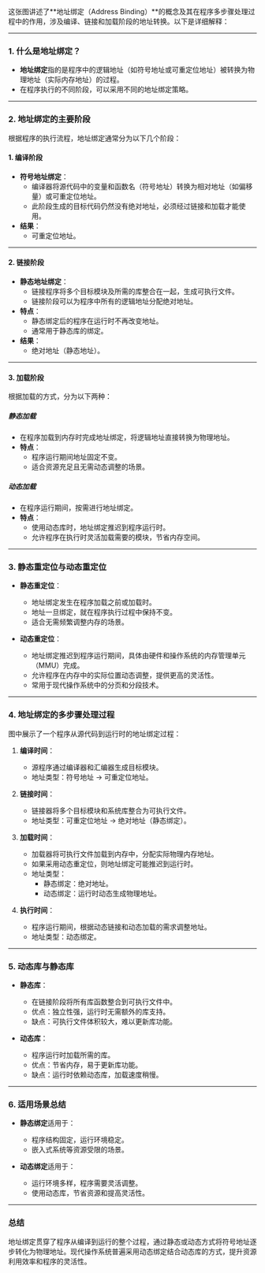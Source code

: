 这张图讲述了**地址绑定（Address Binding）**的概念及其在程序多步骤处理过程中的作用，涉及编译、链接和加载阶段的地址转换。以下是详细解释：

---

### **1. 什么是地址绑定？**
- **地址绑定**指的是程序中的逻辑地址（如符号地址或可重定位地址）被转换为物理地址（实际内存地址）的过程。
- 在程序执行的不同阶段，可以采用不同的地址绑定策略。

---

### **2. 地址绑定的主要阶段**
根据程序的执行流程，地址绑定通常分为以下几个阶段：

#### **1. 编译阶段**
- **符号地址绑定**：
  - 编译器将源代码中的变量和函数名（符号地址）转换为相对地址（如偏移量）或可重定位地址。
  - 此阶段生成的目标代码仍然没有绝对地址，必须经过链接和加载才能使用。
- **结果**：
  - 可重定位地址。

---

#### **2. 链接阶段**
- **静态地址绑定**：
  - 链接程序将多个目标模块及所需的库整合在一起，生成可执行文件。
  - 链接阶段可以为程序中所有的逻辑地址分配绝对地址。
- **特点**：
  - 静态绑定后的程序在运行时不再改变地址。
  - 通常用于静态库的绑定。
- **结果**：
  - 绝对地址（静态地址）。

---

#### **3. 加载阶段**
根据加载的方式，分为以下两种：

##### **静态加载**
- 在程序加载到内存时完成地址绑定，将逻辑地址直接转换为物理地址。
- **特点**：
  - 程序运行期间地址固定不变。
  - 适合资源充足且无需动态调整的场景。

##### **动态加载**
- 在程序运行期间，按需进行地址绑定。
- **特点**：
  - 使用动态库时，地址绑定推迟到程序运行时。
  - 允许程序在执行时灵活加载需要的模块，节省内存空间。

---

### **3. 静态重定位与动态重定位**
- **静态重定位**：
  - 地址绑定发生在程序加载之前或加载时。
  - 地址一旦绑定，就在程序执行过程中保持不变。
  - 适合无需频繁调整内存的场景。

- **动态重定位**：
  - 地址绑定推迟到程序运行期间，具体由硬件和操作系统的内存管理单元（MMU）完成。
  - 允许程序在内存中的实际位置动态调整，提供更高的灵活性。
  - 常用于现代操作系统中的分页和分段技术。

---

### **4. 地址绑定的多步骤处理过程**
图中展示了一个程序从源代码到运行时的地址绑定过程：

1. **编译时间**：
   - 源程序通过编译器和汇编器生成目标模块。
   - 地址类型：符号地址 → 可重定位地址。

2. **链接时间**：
   - 链接器将多个目标模块和系统库整合为可执行文件。
   - 地址类型：可重定位地址 → 绝对地址（静态绑定）。

3. **加载时间**：
   - 加载器将可执行文件加载到内存中，分配实际物理内存地址。
   - 如果采用动态重定位，则地址绑定可能推迟到运行时。
   - 地址类型：
     - 静态绑定：绝对地址。
     - 动态绑定：运行时动态生成物理地址。

4. **执行时间**：
   - 程序运行期间，根据动态链接和动态加载的需求调整地址。
   - 地址类型：动态绑定。

---

### **5. 动态库与静态库**
- **静态库**：
  - 在链接阶段将所有库函数整合到可执行文件中。
  - 优点：独立性强，运行时无需额外的库支持。
  - 缺点：可执行文件体积较大，难以更新库功能。

- **动态库**：
  - 程序运行时加载所需的库。
  - 优点：节省内存，易于更新库功能。
  - 缺点：运行时依赖动态库，加载速度稍慢。

---

### **6. 适用场景总结**
- **静态绑定**适用于：
  - 程序结构固定，运行环境稳定。
  - 嵌入式系统等资源受限的场景。

- **动态绑定**适用于：
  - 运行环境多样，程序需要灵活调整。
  - 使用动态库，节省资源和提高灵活性。

---

### **总结**
地址绑定贯穿了程序从编译到运行的整个过程，通过静态或动态方式将符号地址逐步转化为物理地址。现代操作系统普遍采用动态绑定结合动态库的方式，提升资源利用效率和程序的灵活性。